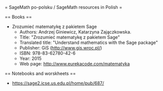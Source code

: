 = SageMath po-polsku / SageMath resources in Polish =

== Books ==

  * Zrozumieć matematykę z pakietem Sage
    * Authors: Andrzej Giniewicz, Katarzyna Zajączkowska.
    * Title: "Zrozumieć matematykę z pakietem Sage"
    * Translated title: "Understand mathematics with the Sage package"
    * Publisher: GiS (http://www.gis.wroc.pl/)
    * ISBN: 978-83-62780-42-6
    * Year: 2015
    * Web page: http://www.eurekacode.com/matematyka

== Notebooks and worskheets ==

  * https://sage2.icse.us.edu.pl/home/pub/687/
